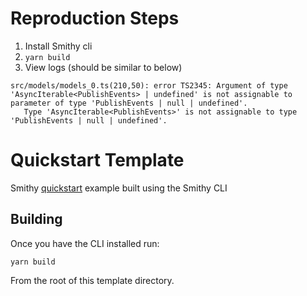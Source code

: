 # Reproduction Steps
1) Install Smithy cli
2) `yarn build`
3) View logs (should be similar to below)

```
src/models/models_0.ts(210,50): error TS2345: Argument of type 'AsyncIterable<PublishEvents> | undefined' is not assignable to parameter of type 'PublishEvents | null | undefined'.
   Type 'AsyncIterable<PublishEvents>' is not assignable to type 'PublishEvents | null | undefined'.
```

# Quickstart Template
Smithy [quickstart](https://smithy.io/2.0/quickstart.html) example built using the Smithy CLI

## Building
Once you have the CLI installed run: 
```console
yarn build
```
From the root of this template directory.